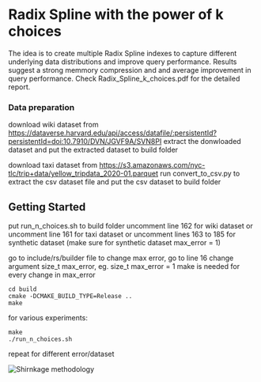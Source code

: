 # Radix Spline with the power of k choices
The idea is to create multiple Radix Spline indexes to capture different underlying data distributions and improve query performance.
Results suggest a strong memmory compression and and average improvement in query performance.
Check Radix_Spline_k_choices.pdf for the detailed report.





### Data preparation

download wiki dataset from
https://dataverse.harvard.edu/api/access/datafile/:persistentId?persistentId=doi:10.7910/DVN/JGVF9A/SVN8PI
extract the donwloaded dataset
and put the extracted dataset to build folder

download taxi dataset from https://s3.amazonaws.com/nyc-tlc/trip+data/yellow_tripdata_2020-01.parquet
run convert_to_csv.py to extract the csv dataset file
and put the csv dataset to build folder

## Getting Started

put run_n_choices.sh to build folder
uncomment line 162 for wiki dataset
or uncomment line 161 for taxi dataset
or uncomment lines 163 to 185 for synthetic dataset
(make sure for synthetic dataset max_error = 1)

go to include/rs/builder file to change max error, 
go to line 16
change argument size_t max_error, eg. size_t max_error = 1
make is needed for every change in max_error

```mkdir -p build
cd build
cmake -DCMAKE_BUILD_TYPE=Release ..
make
```

for various experiments:
 ```cd build
 make
 ./run_n_choices.sh
```
 repeat for different error/dataset



![Shirnkage methodology]([https://example.com/image.png](https://github.com/vtsimpouris/RS-k_choices/blob/main/slopes.PNG)https://github.com/vtsimpouris/RS-k_choices/blob/main/slopes.PNG)
